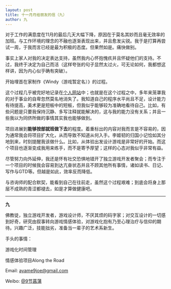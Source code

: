 ```yaml
---
layout: post
title: 十一月月给朋友的信（九）
author: 九
---
```

对于工作的满意度在11月的最后几天大幅下降，原因在于莫名其妙而且毫无效率的加班。与工作环境的理念的不融也逐渐表现出来，并且愈发尖锐。我于是打算再尝试一周，于我而言已经是最为积极的态度。但果然如是。痛快做别。

事实上家人对我的决定表达支持，虽然我内心怀抱愧疚并且怀疑他们的支持。不过，我终于决定为自己而活（这样夸张的句子显然太过火，可无论如何，我都想这样讲，因为内心似乎确有突破）。

开始埋首在家制作《Windy（游戏暂定名）》的过程。

这个过程几乎被完好地记录在[个人网站](http://ayame9joe.github.io/)中；也就是在这个过程之中，多年来笼罩我的对于事业的自卑忽然莫名地消失了。我知道自己的程序水平尚且不足，设计能力有待提高，美术更是短板中的短板，但我似乎能够较为准确地看待自己。比如，有些问题是只要我保持沉静、多写注释就能解决的，这与我的能力没有关系；并且一些我以为同侪所做的事情其实我也能够做到。

项目进展到**能够按部就班做下去**的程度。着重标出的内容对我而言是不容易的，因为通常我会将项目扩大化，从而导致不知道从何入手。李姬韧的归国小记恰如其分地到来，时刻提醒我该做什么。比如，从体验出发设计游戏是非常好的开始。而这个项目也逐渐变成我用来练手，而不是寄予厚望；这样的心态对我似乎非常有益。

尽管努力向外延伸，我还是怀有社交恐惧地错开了独立游戏开发者聚会；而专注于一个项目的时候我会容易到达亢奋状态并且不顾其他所有事情，诸如读书、日记、写作与GTD等。但越是如此，效率反而降低。

与咨询师的配合默契，能看到自己在往前走，虽然这个过程艰难；到底会将身上那层不成熟的青涩都褪去，如是才算做健康吧。

---

**九**

佛教徒，独立游戏开发者，游戏设计师，不厌其烦的码字家；对交互设计的一切感到好奇，研究由叙事转向游戏情感体验，对游戏化抱有乃至心理治疗与信仰的期待。兴趣广泛，技能拙劣，准备当一辈子的艺术系新生。

手头的事情：

游戏化时间管理

情感体验项目Along the Road

Email: [ayame9joe@gmail.com](ayame9joe@gmail.com "ayame9joe@gmail.com")

Weibo: [@9节菖蒲](http://weibo.com/ayame9joe/ "@9节菖蒲")